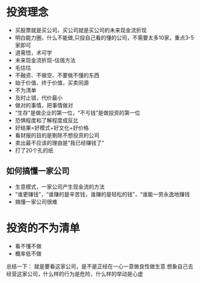 
# 投资理念
* 买股票就是买公司，买公司就是买公司的未来现金流折现
* 明白能力圈，什么不能做,只投自己看的懂的公司，不需要太多10家，重点3-5家即可
* 道需悟，术可学
* 未来现金流折现-估值方法
* 毛估估
* 不融资、不做空、不要做不懂的东西
* 始于价值、终于价值，买卖同源
* 不为清单
* 及时止错，代价最小
* 做对的事情，把事情做对
* “生存”是做企业的第一位，“不亏钱”是做投资的第一位
* 恐惧程度和了解程度成反比
* 好结果=好模式+好文化+好价格
* 看财报的目的是剔除不想投资的公司
* 卖出最不应该的理由是”我已经赚钱了“
* 打了20个孔的纸

## 如何搞懂一家公司
* 生意模式，一家公司产生现金流的方法
* “谁更赚钱”，“谁赚的是辛苦钱，谁赚的是轻松的钱”，“谁能一劳永逸地赚钱
* 搞懂一家公司很难



# 投资的不为清单
* 看不懂不做
* 概率低不做

总结一下：
就是要看这家公司，是不是正经在一心一意做良性做生意
想象自己去经营这家公司，什么样的行为是危险，什么样的举动是心虚
































